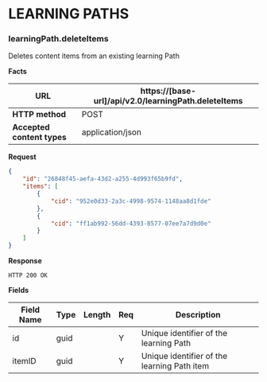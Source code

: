 ﻿**LEARNING PATHS**
=============

### learningPath.deleteItems

Deletes content items from an existing learning Path

**Facts**

| **URL**                    | https://[base-url]/api/v2.0/learningPath.deleteItems |
|----------------------------|------------------|
| **HTTP method**            | POST             |
| **Accepted content types** | application/json |

**Request**

```json
{
    "id": "26848f45-aefa-43d2-a255-4d993f65b9fd",
    "items": [
        { 
            "cid": "952e0d33-2a3c-4998-9574-1148aa8d1fde" 
        },
        { 
            "cid": "ff1ab992-56dd-4393-8577-07ee7a7d9d0e" 
        }
    ]
}

```

**Response**

```text
HTTP 200 OK
```

**Fields**

| **Field Name** | **Type** | **Length** | **Req** | **Description**                            |
|----------------|----------|------------|---------|--------------------------------------------|
| id             | guid     |            | Y       | Unique identifier of the learning Path     |
| itemID         | guid     |            | Y       | Unique identifier of the learning Path item|
